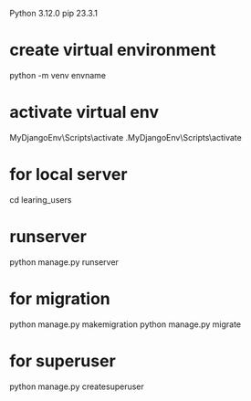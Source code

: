 Python 3.12.0
pip 23.3.1

# create virtual environment
python -m venv envname
# activate virtual env
MyDjangoEnv\Scripts\activate
.MyDjangoEnv\Scripts\activate

# for local server
cd learing_users

# runserver
python manage.py runserver

# for migration
python manage.py makemigration
python manage.py migrate


# for superuser
python manage.py createsuperuser


